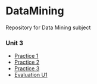 # DataMining
Repository for Data Mining subject

### Unit 3
- [Practice 1](https://github.com/CarlosBqz/DataMining/blob/development/Unit1/Practice1.md "Practice 1")
- [Practice 2](https://github.com/CarlosBqz/DataMining/blob/development/Unit1/Practice%202.md "Practice 2")
- [Practice 3](https://github.com/CarlosBqz/DataMining/blob/development/Unit1/Practice3.md "Practice 3")
- [Evaluation U1](https://github.com/CarlosBqz/DataMining/blob/development/Unit1/Evaluation_U1.md "Evaluation U3")
